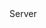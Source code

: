 <function name="IsHLTV" parent="CBaseClient" type="classfunc">
	<description>
		<added version="0.7"></added>
	</description>
	<realm>Server</realm>
	<rets>
		<ret name="hltv" type="boolean"></ret>
	</rets>
</function>